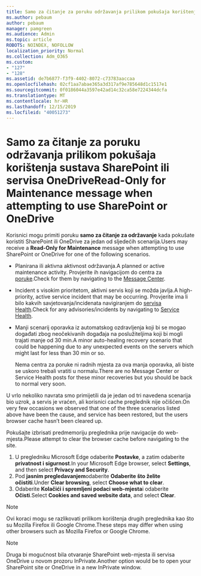 ```yaml
---
title: Samo za čitanje za poruku održavanja prilikom pokušaja korištenja sustava SharePoint ili servisa OneDrive
ms.author: pebaum
author: pebaum
manager: pamgreen
ms.audience: Admin
ms.topic: article
ROBOTS: NOINDEX, NOFOLLOW
localization_priority: Normal
ms.collection: Adm_O365
ms.custom:
- "127"
- "128"
ms.assetid: de7b6877-f3f9-4402-8072-c73783aaccaa
ms.openlocfilehash: 02cf1aa7abae365a3d317af9e785648d1c1517e1
ms.sourcegitcommit: 0f0186044a3597e42ad14c32ca58e7224344dcfa
ms.translationtype: MT
ms.contentlocale: hr-HR
ms.lasthandoff: 12/15/2019
ms.locfileid: "40051273"
---
```

# <a name="read-only-for-maintenance-message-when-attempting-to-use-sharepoint-or-onedrive"></a><span data-ttu-id="01e77-102">Samo za čitanje za poruku održavanja prilikom pokušaja korištenja sustava SharePoint ili servisa OneDrive</span><span class="sxs-lookup"><span data-stu-id="01e77-102">Read-Only for Maintenance message when attempting to use SharePoint or OneDrive</span></span>

<span data-ttu-id="01e77-103">Korisnici mogu primiti poruku **samo za čitanje za održavanje** kada pokušate koristiti SharePoint ili OneDrive za jedan od sljedećih scenarija.</span><span class="sxs-lookup"><span data-stu-id="01e77-103">Users may receive a **Read-Only for Maintenance** message when attempting to use SharePoint or OneDrive for one of the following scenarios.</span></span> 

-   <span data-ttu-id="01e77-104">Planirana ili aktivna aktivnost održavanja.</span><span class="sxs-lookup"><span data-stu-id="01e77-104">A planned or active maintenance activity.</span></span>  <span data-ttu-id="01e77-105">Provjerite ih navigacijom do centra za [poruke](https://portal.office.com/adminportal/home#/messagecenter).</span><span class="sxs-lookup"><span data-stu-id="01e77-105">Check for them by navigating to the [Message Center](https://portal.office.com/adminportal/home#/messagecenter).</span></span>
-   <span data-ttu-id="01e77-106">Incident s visokim prioritetom, aktivni servis koji se možda javlja.</span><span class="sxs-lookup"><span data-stu-id="01e77-106">A high-priority, active service incident that may be occurring.</span></span> <span data-ttu-id="01e77-107">Provjerite ima li bilo kakvih savjetovanja/incidenata navigiranjem do [servisa Health](https://portal.office.com/adminportal/home#/servicehealth).</span><span class="sxs-lookup"><span data-stu-id="01e77-107">Check for any advisories/incidents by navigating to [Service Health](https://portal.office.com/adminportal/home#/servicehealth).</span></span>
-   <span data-ttu-id="01e77-108">Manji scenarij oporavka iz automatskog ozdravljenja koji bi se mogao događati zbog neočekivanih događaja na poslužiteljima koji bi mogli trajati manje od 30 min.</span><span class="sxs-lookup"><span data-stu-id="01e77-108">A minor auto-healing recovery scenario that could be happening due to any unexpected events on the servers which might last for less than 30 min or so.</span></span> 
    
    <span data-ttu-id="01e77-109">Nema centra za poruke ni radnih mjesta za ova manja oporavka, ali biste se uskoro trebali vratiti u normalu.</span><span class="sxs-lookup"><span data-stu-id="01e77-109">There are no Message Center or Service Health posts for these minor recoveries but you should be back to normal very soon.</span></span>

<span data-ttu-id="01e77-110">U vrlo nekoliko navrata smo primijetili da je jedan od tri navedena scenarija bio uzrok, a servis je vraćen, ali korisnici cache preglednik nije očišćen.</span><span class="sxs-lookup"><span data-stu-id="01e77-110">On very few occasions we observed that one of the three scenarios listed above have been the cause, and service has been restored, but the users browser cache hasn’t been cleared up.</span></span>

<span data-ttu-id="01e77-111">Pokušajte izbrisati predmemoriju preglednika prije navigacije do web-mjesta.</span><span class="sxs-lookup"><span data-stu-id="01e77-111">Please attempt to clear the browser cache before navigating to the site.</span></span>

1. <span data-ttu-id="01e77-112">U pregledniku Microsoft Edge odaberite **Postavke**, a zatim odaberite **privatnost i sigurnost**.</span><span class="sxs-lookup"><span data-stu-id="01e77-112">In your Microsoft Edge browser, select **Settings**, and then select **Privacy and Security**.</span></span>
2. <span data-ttu-id="01e77-113">Pod **jasnim pregledavanjem**odaberite **Odaberite što želite očistiti**.</span><span class="sxs-lookup"><span data-stu-id="01e77-113">Under **Clear browsing**, select **Choose what to clear**.</span></span>
3. <span data-ttu-id="01e77-114">Odaberite **Kolačići i spremljeni podaci web-mjesta**i odaberite **Očisti**.</span><span class="sxs-lookup"><span data-stu-id="01e77-114">Select **Cookies and saved website data**, and select **Clear**.</span></span>

>[!Note] 
> <span data-ttu-id="01e77-115">Ovi koraci mogu se razlikovati prilikom korištenja drugih preglednika kao što su Mozilla Firefox ili Google Chrome.</span><span class="sxs-lookup"><span data-stu-id="01e77-115">These steps may differ when using other browsers such as Mozilla Firefox or Google Chrome.</span></span>

>[!Note] 
> <span data-ttu-id="01e77-116">Druga bi mogućnost bila otvaranje SharePoint web-mjesta ili servisa OneDrive u novom prozoru InPrivate.</span><span class="sxs-lookup"><span data-stu-id="01e77-116">Another option would be to open your SharePoint site or OneDrive in a new InPrivate window.</span></span>